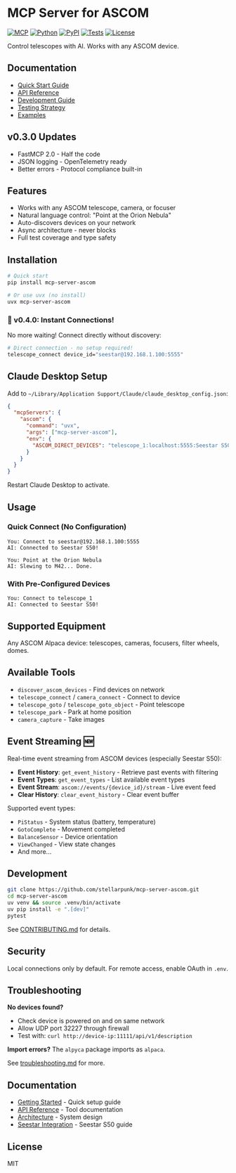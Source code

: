 # MCP Server for ASCOM

[![MCP](https://img.shields.io/badge/MCP-2025--06--18-brightgreen.svg)](https://modelcontextprotocol.io)
[![Python](https://img.shields.io/badge/python-3.10%2B-blue.svg)](https://www.python.org/downloads/)
[![PyPI](https://img.shields.io/pypi/v/mcp-server-ascom.svg)](https://pypi.org/project/mcp-server-ascom/)
[![Tests](https://github.com/stellarpunk/mcp-server-ascom/workflows/Test/badge.svg)](https://github.com/stellarpunk/mcp-server-ascom/actions)
[![License](https://img.shields.io/badge/license-MIT-green.svg)](LICENSE)

Control telescopes with AI. Works with any ASCOM device.

## Documentation

- [Quick Start Guide](QUICKSTART.md)
- [API Reference](docs/API.md)
- [Development Guide](docs/development.md)
- [Testing Strategy](docs/E2E_TESTING_GUIDE.md)
- [Examples](examples/README.md)

## v0.3.0 Updates

- FastMCP 2.0 - Half the code
- JSON logging - OpenTelemetry ready
- Better errors - Protocol compliance built-in

## Features

- Works with any ASCOM telescope, camera, or focuser
- Natural language control: "Point at the Orion Nebula"
- Auto-discovers devices on your network
- Async architecture - never blocks
- Full test coverage and type safety

## Installation

```bash
# Quick start
pip install mcp-server-ascom

# Or use uvx (no install)
uvx mcp-server-ascom
```

### 🚀 v0.4.0: Instant Connections!

No more waiting! Connect directly without discovery:
```bash
# Direct connection - no setup required!
telescope_connect device_id="seestar@192.168.1.100:5555"
```

## Claude Desktop Setup

Add to `~/Library/Application Support/Claude/claude_desktop_config.json`:
```json
{
  "mcpServers": {
    "ascom": {
      "command": "uvx",
      "args": ["mcp-server-ascom"],
      "env": {
        "ASCOM_DIRECT_DEVICES": "telescope_1:localhost:5555:Seestar S50"
      }
    }
  }
}
```

Restart Claude Desktop to activate.

## Usage

### Quick Connect (No Configuration)
```
You: Connect to seestar@192.168.1.100:5555
AI: Connected to Seestar S50!

You: Point at the Orion Nebula  
AI: Slewing to M42... Done.
```

### With Pre-Configured Devices
```
You: Connect to telescope_1
AI: Connected to Seestar S50!
```

## Supported Equipment

Any ASCOM Alpaca device: telescopes, cameras, focusers, filter wheels, domes.

## Available Tools

- `discover_ascom_devices` - Find devices on network
- `telescope_connect` / `camera_connect` - Connect to device
- `telescope_goto` / `telescope_goto_object` - Point telescope
- `telescope_park` - Park at home position
- `camera_capture` - Take images

## Event Streaming 🆕

Real-time event streaming from ASCOM devices (especially Seestar S50):

- **Event History**: `get_event_history` - Retrieve past events with filtering
- **Event Types**: `get_event_types` - List available event types  
- **Event Stream**: `ascom://events/{device_id}/stream` - Live event feed
- **Clear History**: `clear_event_history` - Clear event buffer

Supported event types:
- `PiStatus` - System status (battery, temperature)
- `GotoComplete` - Movement completed
- `BalanceSensor` - Device orientation
- `ViewChanged` - View state changes
- And more...

## Development

```bash
git clone https://github.com/stellarpunk/mcp-server-ascom.git
cd mcp-server-ascom
uv venv && source .venv/bin/activate
uv pip install -e ".[dev]"
pytest
```

See [CONTRIBUTING.md](CONTRIBUTING.md) for details.

## Security

Local connections only by default. For remote access, enable OAuth in `.env`.

## Troubleshooting

**No devices found?**
- Check device is powered on and on same network
- Allow UDP port 32227 through firewall
- Test with: `curl http://device-ip:11111/api/v1/description`

**Import errors?** The `alpyca` package imports as `alpaca`.

See [troubleshooting.md](docs/troubleshooting.md) for more.

## Documentation

- [Getting Started](docs/GETTING_STARTED.md) - Quick setup guide
- [API Reference](docs/API.md) - Tool documentation
- [Architecture](docs/ARCHITECTURE.md) - System design
- [Seestar Integration](docs/seestar_integration.md) - Seestar S50 guide

## License

MIT